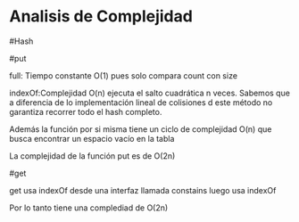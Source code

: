 # Analisis de Complejidad
#Hash

#put

full: Tiempo constante O(1) pues solo compara count con size

indexOf:Complejidad O(n) ejecuta el salto cuadrática n veces. Sabemos que a diferencia de lo implementación lineal de colisiones d
este método no garantiza recorrer todo el hash completo.

Además la función por si misma tiene un ciclo de complejidad O(n) que busca encontrar un espacio vacío en la tabla

La complejidad de la función put es de O(2n)

#get

get usa indexOf desde una interfaz llamada constains luego usa indexOf

Por lo tanto tiene una complediad de O(2n) 
